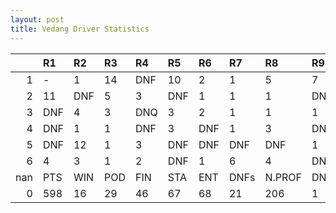 ```yaml
---
layout: post 
title: Vedang Driver Statistics
--- 
```


|     | R1   | R2   | R3   | R4   | R5   | R6   | R7   | R8     | R9   | R10   | R11   | R12   | Points   | Pos   |
|----:|:-----|:-----|:-----|:-----|:-----|:-----|:-----|:-------|:-----|:------|:------|:------|:---------|:------|
|   1 | -    | 1    | 14   | DNF  | 10   | 2    | 1    | 5      | 7    | 9     | 11.0  | DNF   | 70.0     | 6.0   |
|   2 | 11   | DNF  | 5    | 3    | DNF  | 1    | 1    | 1      | DNF  | 7     | 2.0   | 8     | 105.0    | 3.0   |
|   3 | DNF  | 4    | 3    | DNQ  | 3    | 2    | 1    | 1      | 1    | DNF   | 1.0   | DNF   | 129.0    | 3.0   |
|   4 | DNF  | 1    | 1    | DNF  | 3    | DNF  | 1    | 3      | DNF  | 5     | 2.0   | 3     | 131.0    | 2.0   |
|   5 | DNF  | 12   | 1    | 3    | DNF  | DNF  | DNF  | DNF    | 1    | DNF   | 5.0   | DNF   | 60.0     | 8.0   |
|   6 | 4    | 3    | 1    | 2    | DNF  | 1    | 6    | 4      | DNF  | nan   | nan   | nan   | 103.0    | 1.0   |
| nan | PTS  | WIN  | POD  | FIN  | STA  | ENT  | DNFs | N.PROF | DNQ  | %FIN  | PPR   | BST   | CHA      | RNK   |
|   0 | 598  | 16   | 29   | 46   | 67   | 68   | 21   | 206    | 1    | 68.66 | 8.79  | 1     | 1.0      | 1.0   |